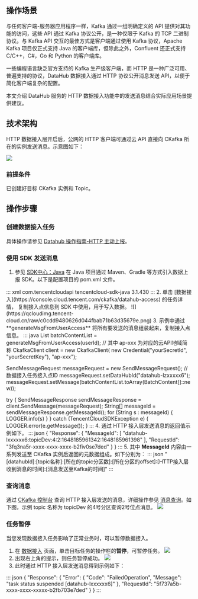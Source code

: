 ## 操作场景

与任何客户端-服务器应用程序一样，Kafka 通过一组明确定义的 API 提供对其功能的访问，这些 API 通过 Kafka 协议公开，是一种仅限于 Kafka 的 TCP 二进制协议。与 Kafka API 交互的最佳方式是客户端通过使用 Kafka 协议，Apache Kafka 项目仅正式支持 Java 的客户端库，但除此之外，Confluent 还正式支持 C/C++，C#，Go 和 Python 的客户端库。

一些编程语言缺乏官方支持的 Kafka 生产级客户端，而 HTTP 是一种广泛可用、普遍支持的协议，DataHub 数据接入通过 HTTP 协议公开消息发送 API，以便于简化客户端复杂的配置。

本文介绍 DataHub 服务的 HTTP 数据接入功能中的发送消息结合实际应用场景提供建议。

## 技术架构

HTTP 数据接入层开启后，公网的 HTTP 客户端可通过云 API 直接向 CKafka 所在的实例发送消息。示意图如下：

![](https://qcloudimg.tencent-cloud.cn/raw/37a35f97e9ede93e35b3a3567cc50884.jpg)

### 前提条件

已创建好目标 CKafka 实例和 Topic。

## 操作步骤

### 创建数据接入任务

具体操作请参见 [Datahub 操作指南-HTTP 主动上报](https://cloud.tencent.com/document/product/597/66017)。


### 使用 SDK 发送消息

1. 参见 [SDK中心：Java](https://cloud.tencent.com/document/sdk/Java) 在 Java 项目通过 Maven、Gradle 等方式引入数据上报 SDK。以下是配置项目的 pom.xml 文件。
<dx-codeblock>
:::  xml
<dependency>
    <groupId>com.tencentcloudapi</groupId>
    <artifactId>tencentcloud-sdk-java</artifactId>
    <version>3.1.430</version>
</dependency>
:::
</dx-codeblock>
2. 单击 [数据接入](https://console.cloud.tencent.com/ckafka/datahub-access) 的任务详情， 复制接入点信息到 SDK 中使用，用于写入数据。
![](https://qcloudimg.tencent-cloud.cn/raw/c0cdd9480626d044fbab71b63d35679e.png)
3. 示例中通过 **generateMsgFromUserAccess** 将所有要发送的消息组装起来，复制接入点信息。
<dx-codeblock>
:::  java
List<BatchContent> batchContentList = generateMsgFromUserAccess(userId);
// 其中 ap-xxx 为对应的云API地域简称
CkafkaClient client = new CkafkaClient(
   new Credential("yourSecretId", "yourSecretKey"), "ap-xxx");
   
SendMessageRequest messageRequest = new SendMessageRequest();
// 数据接入任务接入点ID
messageRequest.setDataHubId("datahub-lzxxxxx6");
messageRequest.setMessage(batchContentList.toArray(BatchContent[]::new));

try {
  SendMessageResponse sendMessageResponse = client.SendMessage(messageRequest);
  String[] messageId = sendMessageResponse.getMessageId();
  for (String s : messageId) {
	 LOGGER.info(s)
  }
} catch (TencentCloudSDKException e) {
  LOGGER.error(e.getMessage());
}
:::
</dx-codeblock>
4. 通过 HTTP 接入层发送消息的返回值示例如下。
<dx-codeblock>
:::  json
{
    "Response": {
        "MessageId": [
            "datahub-lxxxxxx6:topicDev:4:2:1648185961342:1648185961398"
        ],
        "RequestId": "3fq3na5r-xxxx-xxxx-xxxx-b2fiv0se7ded"
    }
}
:::
</dx-codeblock>
5. 其中 **MessageId** 内容由一系列发送至 CKafka 实例后返回的元数据组成。如下分别为：
<dx-codeblock>
:::  json
"[datahubId]:[topic名称]:[所在的topic分区数]:[所在分区的offset]:[HTTP接入层收到消息的时间]:[消息发送至Kafka的时间]"
:::
</dx-codeblock>


### 查询消息

通过 [CKafka 控制台](https://cloud.tencent.com/document/product/597/53176) 查询 HTTP 接入层发送的消息，详细操作参见 [消息查询](https://cloud.tencent.com/document/product/597/53176)。如下图，示例 topic 名称为 topicDev 的4号分区查询2号位点消息。
![](https://qcloudimg.tencent-cloud.cn/raw/9aa559445ddd6053bc6bcba0eceb9cbf.png)


### 任务暂停

当您发现数据接入任务影响了正常业务时，可以暂停数据接入。

1. 在 [数据接入](https://console.cloud.tencent.com/ckafka/datahub-access) 页面，单击目标任务的操作栏的**暂停**，可暂停任务。
![](https://qcloudimg.tencent-cloud.cn/raw/d41b251855cc6f057c4cdb2497069f19.png)
2. 出现右上角的提示，则任务暂停成功。
![](https://qcloudimg.tencent-cloud.cn/raw/417a61130eefa1d41ee1a29bfdb4a394.png)
3. 此时通过 HTTP 接入层发送消息得到示例如下：
<dx-codeblock>
:::  json
{
    "Response": {
        "Error": {
            "Code": "FailedOperation",
            "Message": "task status suspended [datahub-lxxxxxx6]"
        },
        "RequestId": "5f737a5b-xxxx-xxxx-xxxxx-b2fb703e7ded"
    }
}
:::
</dx-codeblock>

